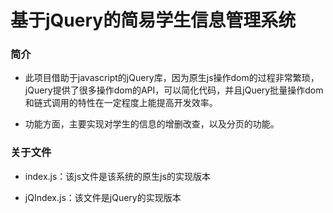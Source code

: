 # 基于jQuery的简易学生信息管理系统

### 简介
- 此项目借助于javascript的jQuery库，因为原生js操作dom的过程非常繁琐，jQuery提供了很多操作dom的API，可以简化代码，并且jQuery批量操作dom和链式调用的特性在一定程度上能提高开发效率。

- 功能方面，主要实现对学生的信息的增删改查，以及分页的功能。

### 关于文件
- index.js：该js文件是该系统的原生js的实现版本

- jQIndex.js：该文件是jQuery的实现版本